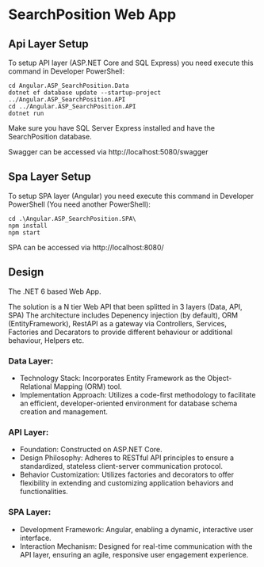 # SearchPosition Web App

## Api Layer Setup
To setup API layer (ASP.NET Core and SQL Express) you need execute this command in Developer PowerShell:
```console
cd Angular.ASP_SearchPosition.Data
dotnet ef database update --startup-project ../Angular.ASP_SearchPosition.API
cd ../Angular.ASP_SearchPosition.API
dotnet run
```
Make sure you have SQL Server Express installed and have the SearchPosition database.

Swagger can be accessed via http://localhost:5080/swagger

## Spa Layer Setup
To setup SPA layer (Angular) you need execute this command in Developer PowerShell (You need another PowerShell):
```console
cd .\Angular.ASP_SearchPosition.SPA\
npm install
npm start
```

SPA can be accessed via http://localhost:8080/

## Design
The .NET 6 based Web App.

The solution is a N tier Web API that been splitted in 3 layers (Data, API, SPA)
The architecture includes Depenency injection (by default), ORM (EntityFramework), RestAPI as a gateway via Controllers, Services, Factories and Decarators
to provide different behaviour or additional behaviour, Helpers etc.

### Data Layer:
- Technology Stack: Incorporates Entity Framework as the Object-Relational Mapping (ORM) tool.
- Implementation Approach: Utilizes a code-first methodology to facilitate an efficient, developer-oriented environment for database schema creation and management.

### API Layer:
- Foundation: Constructed on ASP.NET Core.
- Design Philosophy: Adheres to RESTful API principles to ensure a standardized, stateless client-server communication protocol.
- Behavior Customization: Utilizes factories and decorators to offer flexibility in extending and customizing application behaviors and functionalities.

### SPA Layer:
- Development Framework: Angular, enabling a dynamic, interactive user interface.
- Interaction Mechanism: Designed for real-time communication with the API layer, ensuring an agile, responsive user engagement experience.
